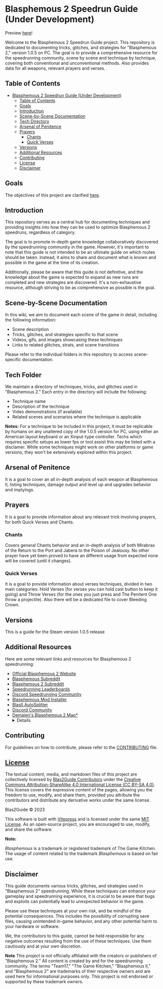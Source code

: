 # Blasphemous 2 Speedrun Guide (Under Development)

Preview [here](https://blas2guide.vercel.app/)!

Welcome to the Blasphemous 2 Speedrun Guide project. This repository is dedicated to documenting tricks, glitches, and strategies for "Blasphemous 2," version 1.0.5 on PC. The goal is to provide a comprehensive resource for the speedrunning community, scene by scene and technique by technique, covering both conventional and unconventional methods. Also provides data for all weapons, relevant prayers and verses.

## Table of Contents

- [Blasphemous 2 Speedrun Guide (Under Development)](#blasphemous-2-speedrun-guide-under-development)
  - [Table of Contents](#table-of-contents)
  - [Goals](#goals)
  - [Introduction](#introduction)
  - [Scene-by-Scene Documentation](#scene-by-scene-documentation)
  - [Tech Directory](#tech-directory)
  - [Arsenal of Penitence](#arsenal-of-penitence)
  - [Prayers](#prayers)
    - [Chants](#chants)
    - [Quick Verses](#quick-verses)
  - [Versions](#versions)
  - [Additional Resources](#additional-resources)
  - [Contributing](#contributing)
  - [License](#license)
  - [Disclaimer](#disclaimer)

## Goals

The objectives of this project are clarified [here](utils/goals.md).

## Introduction

This repository serves as a central hub for documenting techniques and providing insights into how they can be used to optimize Blasphemous 2 speedruns, regardless of category.

The goal is to promote in-depth game knowledge collaboratively discovered by the speedrunning community in the game. However, it's important to note that this guide is not intended to be an ultimate guide on which routes should be taken. Instead, it aims to share and document what is known and possible in the game at the time of its creation.

Additionally, please be aware that this guide is not definitive, and the knowledge about the game is expected to expand as new runs are completed and new strategies are discovered. It's a non-exhaustive resource, although striving to be as comprehensive as possible is the goal.

## Scene-by-Scene Documentation

In this wiki, we aim to document each scene of the game in detail, including the following information:

- Scene description
- Tricks, glitches, and strategies specific to that scene
- Videos, gifs, and images showcasing these techniques
- Links to related glitches, strats, and scene transitions

Please refer to the individual folders in this repository to access scene-specific documentation.

## Tech Folder

We maintain a directory of techniques, tricks, and glitches used in "Blasphemous 2." Each entry in the directory will include the following:

- Technique name
- Description of the technique
- Video demonstrations (if available)
- Related scenes and scenarios where the technique is applicable

**Notes:**
For a technique to be included in this project, it must be replicable by humans on any unaltered copy of the 1.0.5 version for PC, using either an American layout keyboard or an Xinput-type controller. Techs which requires specific setups as lower fps or tool assist this may be listed with a disclamer. While some techniques might work on other platforms or game versions, they won't be extensively explored within this project.

## Arsenal of Penitence

It is a goal to cover an all in-depth analysis of each weapon at Blasphemous II, listing techniques, damage output and level up and upgrades behavior and implyings.

## Prayers

It is a goal to provide information about any relevant trick involving prayers, for both Quick Verses and Chants.

### Chants

Covers general Chants behavior and an in-depth analysis of both Mirabras of the Return to the Port and Jabera to the Poison of Jealousy. No other prayer have yet been proved to have an different usage from expected none will be covered (until it changes).

### Quick Verses

It is a goal to provide information about verses techniques, divided in two main categories: Hold Verses (for verses you can hold cast button to keep it going) and Throw Verses (for the ones you just press and The Penitent One throw a projectile). Also there will be a dedicated file to cover Bleeding Crown.

## Versions

This is a guide for the Steam version 1.0.5 release

## Additional Resources

Here are some relevant links and resources for Blasphemous 2 speedrunning:

- [Official Blasphemous 2 Website](https://www.blasphemous2game.com/)
- [Blasphemous Subreddit](https://www.reddit.com/r/Blasphemous)
- [Blasphemous 2 Subreddit](https://www.reddit.com/r/BlasphemousII)
- [Speedrunning Leaderboards](https://www.speedrun.com/Blasphemous_II)
- [Discord Speedrunning Community](https://discord.gg/blasphemous2speedrun)
- [Blasphemous Mod Installer](https://github.com/BrandenEK/Blasphemous-Mod-Installer)
- [BlasII.AutoSplitter](https://github.com/BrandenEK/BlasII.AutoSplitter)
- [Discord Community](https://discord.com/invite/YDPRKerPtw)
- [Demajen's Blasphemous 2 Map*](https://www.demajen.co.uk/#B)<details>
    Demajen's Metroidvania Maps are provided by Demajen and are subject to their terms of use and rules. Be sure to use the map in accordance with their guidelines and respect their content. Their maps are the property of Demajen, and any rules they have set should be followed.
  </details>

## Contributing

For guidelines on how to contribute, please refer to the [CONTRIBUTING](docs/about/CONTRIBUTING.md) file.

## [License](LICENSE)

The textual content, media, and markdown files of this project are collectively licensed by [Blas2Guide Contributors](https://github.com/PHAredes/Blas2Guide/graphs/contributors) under the [Creative Commons Attribution-ShareAlike 4.0 International License (CC BY-SA 4.0)](https://creativecommons.org/licenses/by-sa/4.0/). This license covers the expressive content of the pages, allowing you the freedom to use, modify, and share them, provided you attribute the contributors and distribute any derivative works under the same license.

Blas2Guide © 2023

This software is built with [Vitepress](https://vitepress.dev/) and is licensed under the same [MIT License](LICENSE). As an open-source project, you are encouraged to use, modify, and share the software.

**Note:**

*Blasphemous* is a trademark or registered trademark of The Game Kitchen. The usage of content related to the trademark *Blasphemous* is based on fair use.

## Disclaimer

This guide documents various tricks, glitches, and strategies used in "Blasphemous 2" speedrunning. While these techniques can enhance your gameplay and speedrunning experience, it is crucial to be aware that bugs and exploits can potentially lead to unexpected behavior in the game.

Please use these techniques at your own risk, and be mindful of the potential consequences. This includes the possibility of corrupting save files, causing unintended in-game behavior, and any other potential harm to your hardware or software.

We, the contributors to this guide, cannot be held responsible for any negative outcomes resulting from the use of these techniques. Use them cautiously and at your own discretion.

**Note** This project is not officially affiliated with the creators or publishers of "Blasphemous 2." All content is created by and for the speedrunning community. The terms "Team17," "The Game Kitchen," "Blasphemous II," and "Blasphemous 2" are trademarks of their respective owners and are used here for informational purposes only. This project is not endorsed or supported by these trademark owners.
